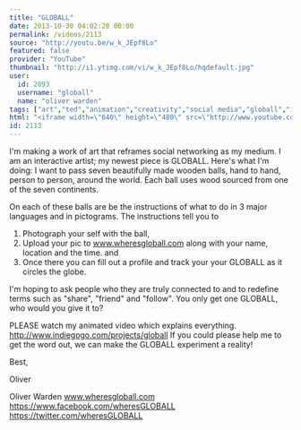 ```yaml
---
title: "GLOBALL"
date: 2013-10-30 04:02:20 00:00
permalink: /videos/2113
source: "http://youtu.be/w_k_JEpf8Lo"
featured: false
provider: "YouTube"
thumbnail: "http://i1.ytimg.com/vi/w_k_JEpf8Lo/hqdefault.jpg"
user:
  id: 2093
  username: "globall"
  name: "oliver warden"
tags: ["art","ted","animation","creativity","social media","globall","interactive art"]
html: "<iframe width=\"640\" height=\"480\" src=\"http://www.youtube.com/embed/w_k_JEpf8Lo?wmode=transparent&feature=oembed\" frameborder=\"0\" allowfullscreen></iframe>"
id: 2113
---
```


I'm making a work of art that reframes social networking as my medium.  I am an interactive artist; my newest piece is GLOBALL. Here's what I'm doing: I want to pass seven beautifully made wooden balls, hand to hand, person to person, around the world. Each ball uses wood sourced from one of the seven continents.

On each of these balls are be the instructions of what to do in 3 major languages and in pictograms. The instructions tell you to
1. Photograph your self with the ball, 
2. Upload your pic to www.wheresgloball.com along with your name, location and the time. 
and 
3. Once there you can fill out a profile and track your your GLOBALL as it circles the globe. 

I'm hoping to ask people who they are truly connected to and to redefine terms such as "share", "friend" and "follow". You only get one GLOBALL, who would you give it to?

PLEASE watch my animated video which explains everything. http://www.indiegogo.com/projects/globall If you could please help me to get the word out, we can make the GLOBALL experiment a reality!

Best, 

Oliver


Oliver Warden
www.wheresgloball.com
https://www.facebook.com/wheresGLOBALL
https://twitter.com/wheresGLOBALL